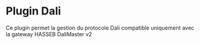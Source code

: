 # Plugin Dali

Ce plugin permet la gestion du protocole Dali compatible uniquement avec la gateway HASSEB DaliMaster v2
